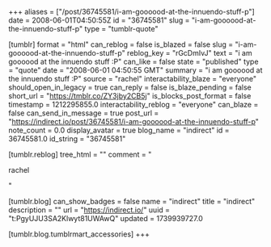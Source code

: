 +++
aliases = ["/post/36745581/i-am-goooood-at-the-innuendo-stuff-p"]
date = 2008-06-01T04:50:55Z
id = "36745581"
slug = "i-am-goooood-at-the-innuendo-stuff-p"
type = "tumblr-quote"

[tumblr]
format = "html"
can_reblog = false
is_blazed = false
slug = "i-am-goooood-at-the-innuendo-stuff-p"
reblog_key = "rGcDmIvJ"
text = "i am goooood at the innuendo stuff :P"
can_like = false
state = "published"
type = "quote"
date = "2008-06-01 04:50:55 GMT"
summary = "i am goooood at the innuendo stuff :P"
source = "rachel"
interactability_blaze = "everyone"
should_open_in_legacy = true
can_reply = false
is_blaze_pending = false
short_url = "https://tmblr.co/ZY3jby2CB5j"
is_blocks_post_format = false
timestamp = 1212295855.0
interactability_reblog = "everyone"
can_blaze = false
can_send_in_message = true
post_url = "https://indirect.io/post/36745581/i-am-goooood-at-the-innuendo-stuff-p"
note_count = 0.0
display_avatar = true
blog_name = "indirect"
id = 36745581.0
id_string = "36745581"

[tumblr.reblog]
tree_html = ""
comment = "<p>rachel</p>"

[tumblr.blog]
can_show_badges = false
name = "indirect"
title = "indirect"
description = ""
url = "https://indirect.io/"
uuid = "t:PgyUJU3SA2Klwyt81UWAwQ"
updated = 1739939727.0

[tumblr.blog.tumblrmart_accessories]
+++
